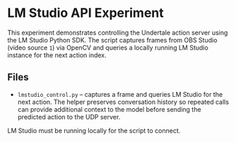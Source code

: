 # LM Studio API Experiment

This experiment demonstrates controlling the Undertale action server using the
LM Studio Python SDK. The script captures frames from OBS Studio
(video source `1`) via OpenCV and queries a locally running LM Studio instance
for the next action index.

## Files
 - `lmstudio_control.py` – captures a frame and queries LM Studio for the next
   action. The helper preserves conversation history so repeated calls can
   provide additional context to the model before sending the predicted action
   to the UDP server.

LM Studio must be running locally for the script to connect.
